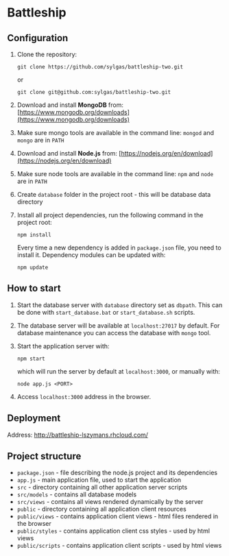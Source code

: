 # Battleship

## Configuration

1. Clone the repository:

    ```
    git clone https://github.com/sylgas/battleship-two.git
    ```
    or
    ```
    git clone git@github.com:sylgas/battleship-two.git
    ```
2. Download and install **MongoDB** from: [https://www.mongodb.org/downloads](https://www.mongodb.org/downloads)
3. Make sure mongo tools are available in the command line: ```mongod``` and ```mongo``` are in ```PATH```
4. Download and install **Node.js** from: [https://nodejs.org/en/download](https://nodejs.org/en/download)
5. Make sure node tools are available in the command line: ```npm``` and ```node``` are in ```PATH```
6. Create ```database``` folder in the project root - this will be database data directory
7. Install all project dependencies, run the following command in the project root:

    ```
    npm install
    ```
    Every time a new dependency is added in ```package.json``` file, you need to install it.
    Dependency modules can be updated with:
    ```
    npm update
    ```

## How to start
1. Start the database server with ```database``` directory set as ```dbpath```. This can be done with ```start_database.bat``` or ```start_database.sh``` scripts.
2. The database server will be available at ```localhost:27017``` by default. For database maintenance you can access the database with ```mongo``` tool.
3. Start the application server with:

    ```
    npm start
    ```
    which will run the server by default at ```localhost:3000```, or manually with:
    ```
    node app.js <PORT>
    ```
4. Access ```localhost:3000``` address in the browser.

## Deployment
Address: http://battleship-lszymans.rhcloud.com/ 

## Project structure
- ```package.json``` - file describing the node.js project and its dependencies
- ```app.js``` - main application file, used to start the application
- ```src``` - directory containing all other application server scripts
- ```src/models``` - contains all database models
- ```src/views``` - contains all views rendered dynamically by the server
- ```public``` - directory containing all application client resources
- ```public/views``` - contains application client views - html files rendered in the browser
- ```public/styles``` - contains application client css styles - used by html views
- ```public/scripts``` - contains application client scripts - used by html views
